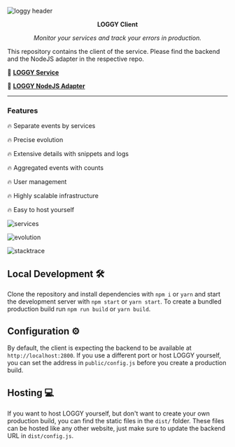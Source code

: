 ![loggy header](https://github.com/jz222/loggy-client/blob/master/assets/header.png?raw=true)

<div align="center">
  <p>
    <b>LOGGY Client</b>
  </p>
  <p>
    <i>Monitor your services and track your errors in production.</i>
  </p>
</div>

This repository contains the client of the service. Please find the backend and the NodeJS adapter in the respective repo.

🚀 [**LOGGY Service**](https://github.com/jz222/loggy)

📡 [**LOGGY NodeJS Adapter**](https://github.com/jz222/loggy-adapter-nodejs)

---

### Features

🔥 Separate events by services

🔥 Precise evolution

🔥 Extensive details with snippets and logs

🔥 Aggregated events with counts

🔥 User management

🔥 Highly scalable infrastructure

🔥 Easy to host yourself

![services](https://github.com/jz222/loggy-client/blob/master/assets/services.png?raw=true)

![evolution](https://github.com/jz222/loggy-client/blob/master/assets/evolution.png?raw=true)

![stacktrace](https://github.com/jz222/loggy-client/blob/master/assets/stacktrace.png?raw=true)

## Local Development 🛠

Clone the repository and install dependencies with `npm i` or `yarn` and start the development server with `npm start` or `yarn start`. To create a bundled production build run `npm run build` or `yarn build`.

## Configuration ⚙️

By default, the client is expecting the backend to be available at `http://localhost:2800`. If you use a different port or host LOGGY yourself, you can set the address in `public/config.js` before you create a production build.

## Hosting 💻

If you want to host LOGGY yourself, but don't want to create your own production build, you can find the static files in the `dist/` folder. These files can be hosted like any other website, just make sure to update the backend URL in `dist/config.js`.

